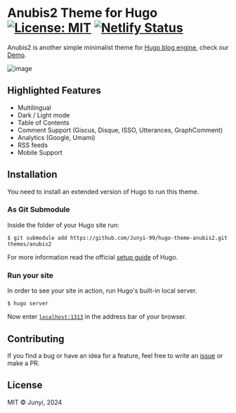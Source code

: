 # Anubis2 Theme for Hugo [![License: MIT](https://img.shields.io/badge/License-MIT-green.svg)](https://opensource.org/licenses/MIT) [![Netlify Status](https://api.netlify.com/api/v1/badges/750dfb45-73dc-4a96-8920-e701e0196959/deploy-status)](https://app.netlify.com/sites/hugo-theme-anubis2/deploys)

Anubis2 is another simple minimalist theme for [Hugo blog engine](https://gohugo.io/), check our [Demo](https://www.junyi.dev/).

![image](https://github.com/Junyi-99/hugo-theme-anubis2/assets/14367694/8d9a591b-e168-4328-a770-eb2e8f04f657)

## Highlighted Features

- Multilingual
- Dark / Light mode
- Table of Contents
- Comment Support (Giscus, Disque, ISSO, Utterances, GraphComment)
- Analytics (Google, Umami)
- RSS feeds
- Mobile Support

## Installation

You need to install an extended version of Hugo to run this theme.

### As Git Submodule

Inside the folder of your Hugo site run:

    $ git submodule add https://github.com/Junyi-99/hugo-theme-anubis2.git themes/anubis2

For more information read the official [setup guide](https://gohugo.io/overview/installing/) of Hugo.

### Run your site

In order to see your site in action, run Hugo's built-in local server.

`$ hugo server`

Now enter [`localhost:1313`](http://localhost:1313/) in the address bar of your browser.

## Contributing

If you find a bug or have an idea for a feature, feel free to write an [issue](https://github.com/Junyi-99/hugo-theme-anubis2/issues) or make a PR.

## License
MIT © Junyi, 2024
